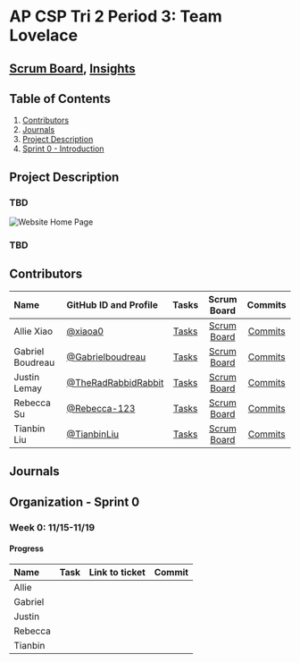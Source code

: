 # AP CSP Tri 2 Period 3: Team Lovelace
## [Scrum Board](https://github.com/TheRadRabbidRabbit/Team-Lovelace/projects/1), [Insights](https://github.com/TheRadRabbidRabbit/Team-Lovelace/graphs/contributors)

## Table of Contents
1. [Contributors](https://github.com/TheRadRabbidRabbit/Team-Lovelace#contributors)
2. [Journals](https://github.com/TheRadRabbidRabbit/Team-Lovelace#journals)
4. [Project Description](https://github.com/TheRadRabbidRabbit/Team-Lovelace#project-description)
5. [Sprint 0 - Introduction](https://github.com/TheRadRabbidRabbit/Team-Lovelace#organization---sprint-0)

## Project Description
### TBD
![Website Home Page](TBD)

### TBD

## Contributors
| Name        | GitHub ID and Profile                  | Tasks                                                        | Scrum Board                                 | Commits |
|:------------|:---------------------------------------|:------------------------------------------------------------:|:-----------:|:-------:|
| Allie Xiao  |[@xiaoa0](https://github.com/xiaoa0)    | [Tasks](https://github.com/TheRadRabbidRabbit/Team-Lovelace/issues?q=is%3Aissue+assignee%3xiaoa0) |[Scrum Board](https://github.com/TheRadRabbidRabbit/Team-Lovelace/projects/1?card_filter_query=assignee%3Axiaoa0)| [Commits](https://github.com/TheRadRabbidRabbit/Team-Lovelace/commits?author=xiaoa0)|
| Gabriel Boudreau  |[@Gabrielboudreau](https://github.com/Gabrielboudreau)| [Tasks](https://github.com/TheRadRabbidRabbit/Team-Lovelace/issues?q=is%3Aissue+assignee%3Gabrielboudreau) |[Scrum Board](https://github.com/TheRadRabbidRabbit/Team-Lovelace/projects/1?card_filter_query=assignee%3Gabrielboudreau)| [Commits](https://github.com/TheRadRabbidRabbit/Team-Lovelace/commits?author=Gabrielboudreau)|
| Justin Lemay  |[@TheRadRabbidRabbit](https://github.com/TheRadRabbidRabbit)| [Tasks](https://github.com/TheRadRabbidRabbit/Team-Lovelace/issues?q=is%3Aissue+assignee%3TheRadRabbidRabbit) |[Scrum Board](https://github.com/TheRadRabbidRabbit/Team-Lovelace/projects/1?card_filter_query=assignee%3TheRadRabbidRabbit0)| [Commits](https://github.com/TheRadRabbidRabbit/Team-Lovelace/commits?author=TheRadRabbidRabbit)|
| Rebecca Su  |[@Rebecca-123](https://github.com/Rebecca-123)| [Tasks](https://github.com/TheRadRabbidRabbit/Team-Lovelace/issues?q=is%3Aissue+assignee%3Rebecca-123) |[Scrum Board](https://github.com/TheRadRabbidRabbit/Team-Lovelace/projects/1?card_filter_query=assignee%3Rebecca-123)| [Commits](https://github.com/TheRadRabbidRabbit/Team-Lovelace/commits?author=Rebecca-123)|
| Tianbin Liu |[@TianbinLiu](https://github.com/TianbinLiu)| [Tasks](https://github.com/TheRadRabbidRabbit/Team-Lovelace/issues?q=is%3Aissue+assignee%3TianbinLiu) |[Scrum Board](https://github.com/TheRadRabbidRabbit/Team-Lovelace/projects/1?card_filter_query=assignee%3TianbinLiu)| [Commits](https://github.com/TheRadRabbidRabbit/Team-Lovelace/commits?author=TianbinLiu)|

## Journals

## Organization - Sprint 0 
### Week 0: 11/15-11/19
#### Progress
|Name     | Task                  | Link to ticket | Commit |
|:--------| :---------------------| :--------------| :------|
|Allie | | | |
|Gabriel | | | |
|Justin |
|Rebecca|
|Tianbin|
